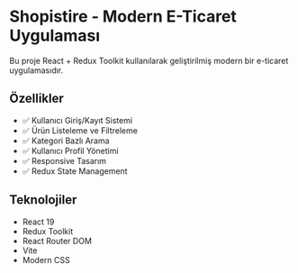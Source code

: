 # Shopistire - Modern E-Ticaret Uygulaması

Bu proje React + Redux Toolkit kullanılarak geliştirilmiş modern bir e-ticaret uygulamasıdır.

## Özellikler

- ✅ Kullanıcı Giriş/Kayıt Sistemi
- ✅ Ürün Listeleme ve Filtreleme
- ✅ Kategori Bazlı Arama
- ✅ Kullanıcı Profil Yönetimi
- ✅ Responsive Tasarım
- ✅ Redux State Management

## Teknolojiler

- React 19
- Redux Toolkit
- React Router DOM
- Vite
- Modern CSS
